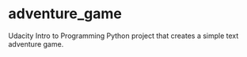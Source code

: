 # adventure_game

Udacity Intro to Programming Python project that creates a simple text adventure game.
